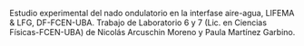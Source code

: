 Estudio	experimental	del	nado	ondulatorio	en	la	interfase	aire-agua, LIFEMA & LFG, DF-FCEN-UBA. Trabajo de Laboratorio 6 y 7 (Lic. en Ciencias Físicas-FCEN-UBA) de Nicolás Arcuschin Moreno y Paula Martínez Garbino. 
